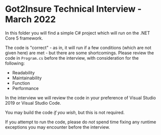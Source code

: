 # Got2Insure Technical Interview - March 2022

In this folder you will find a simple C# project which will run on the .NET Core 5 framework.

The code is "correct" - as in, it will run if a few conditions (which are not given here) are met - but there are some shortcomings. Please review the code in `Program.cs` before the interview, with consideration for the following:

* Readability
* Maintainability
* Function
* Performance

In the interview we will review the code in your preference of Visual Studio 2019 or Visual Studio Code.

You may build the code _if you wish_, but this is not required.

If you attempt to run the code, please do *not* spend time fixing any runtime exceptions you may encounter before the interview.

